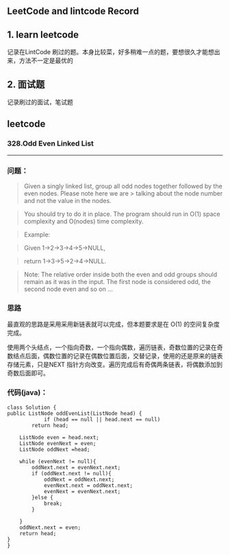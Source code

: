 ## LeetCode and  lintcode Record
## 1. learn leetcode 
记录在LintCode 刷过的题。本身比较菜，好多稍难一点的题，要想很久才能想出来，方法不一定是最优的

## 2. 面试题
记录刷过的面试，笔试题


## leetcode

### 328.Odd Even Linked List

----------

### 问题：


> Given a singly linked list, group all odd nodes together followed by the even nodes. Please note here we are > talking about the node number and not the value in the nodes.

> You should try to do it in place. The program should run in O(1) space complexity and O(nodes) time complexity.

>Example:

>Given 1->2->3->4->5->NULL,

>return 1->3->5->2->4->NULL.

>Note:
The relative order inside both the even and odd groups should remain as it was in the input. 
The first node is considered odd, the second node even and so on ...

### 思路
最直观的思路是采用采用新链表就可以完成，但本题要求是在 O(1) 的空间复杂度完成。

使用两个头结点，一个指向奇数，一个指向偶数，遍历链表，奇数位置的记录在奇数结点后面，偶数位置的记录在偶数位置后面，交替记录，使用的还是原来的链表存储元素，只是NEXT 指针方向改变。遍历完成后有奇偶两条链表，将偶数添加到奇数后面即可。

### 代码(java)：

    class Solution {
    public ListNode oddEvenList(ListNode head) {
                if (head == null || head.next == null)
            return head;

        ListNode even = head.next;
        ListNode evenNext = even;
        ListNode oddNext =head;

        while (evenNext != null){
            oddNext.next = evenNext.next;
            if (oddNext.next != null){
                oddNext = oddNext.next;
                evenNext.next = oddNext.next;
                evenNext = evenNext.next;
            }else {
                break;
            }

        }
        oddNext.next = even;
        return head;
    }
	}
